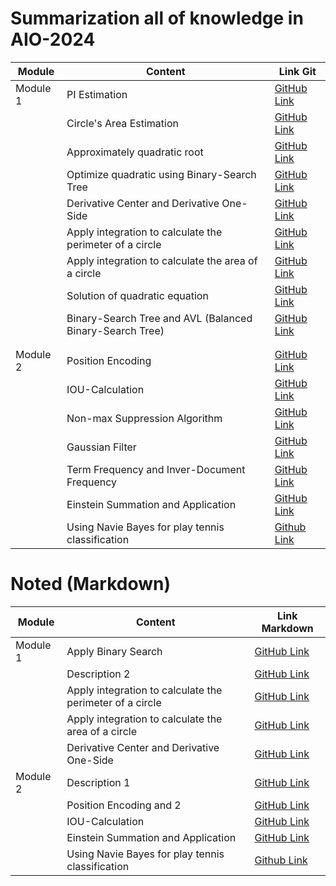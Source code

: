 
# Summarization all of knowledge in AIO-2024

| Module    | Content         | Link Git                                  |
|-----------|-----------------|-------------------------------------------|
| Module 1  | PI Estimation    | [GitHub Link ](https://github.com/VayneMai020301/AIO-2024-Summarize/tree/main/Module/module_1/week1) |
|           | Circle's Area Estimation   | [GitHub Link ](https://github.com/VayneMai020301/AIO-2024-Summarize/tree/main/Module/module_1/week1) |
|           | Approximately quadratic root    | [GitHub Link ](https://github.com/VayneMai020301/AIO-2024-Summarize/tree/main/Module/module_1/week1) |
|           | Optimize quadratic using Binary-Search Tree  | [GitHub Link ](https://github.com/VayneMai020301/AIO-2024-Summarize/tree/main/Module/module_1/week2) |
|           | Derivative Center and Derivative One-Side   | [GitHub Link ](https://github.com/VayneMai020301/AIO-2024-Summarize/tree/main/Module/module_1/week3) |
|           | Apply integration to calculate the perimeter of ​​a circle   | [GitHub Link ](https://github.com/VayneMai020301/AIO-2024-Summarize/tree/main/Module/module_1/week2) |
|           | Apply integration to calculate the area of ​​a circle   | [GitHub Link ](https://github.com/VayneMai020301/AIO-2024-Summarize/tree/main/Module/module_1/week3) |
|           | Solution of quadratic equation  | [GitHub Link ](https://github.com/VayneMai020301/AIO-2024-Summarize/tree/main/Module/module_1/week3) |
|           | Binary-Search Tree and AVL (Balanced Binary-Search Tree)   | [GitHub Link ](https://github.com/VayneMai020301/AIO-2024-Summarize/tree/main/Module/module_1/week4) |
|||
|||
| Module 2  | Position Encoding    | [GitHub Link ](https://github.com/VayneMai020301/AIO-2024-Summarize/tree/main/Module/module_2/week1/positional_ecoding) |
|           | IOU-Calculation    | [GitHub Link ](https://github.com/VayneMai020301/AIO-2024-Summarize/tree/main/Module/module_2/week1/non-max-suppression) |
|           | Non-max Suppression Algorithm    | [GitHub Link ](https://github.com/VayneMai020301/AIO-2024-Summarize/tree/main/Module/module_2/week1/non-max-suppression) |
|           | Gaussian Filter     | [GitHub Link ](https://github.com/VayneMai020301/AIO-2024-Summarize/tree/main/Module/module_2/week2) |
|           | Term Frequency and Inver-Document Frequency    | [GitHub Link ](https://github.com/VayneMai020301/AIO-2024-Summarize/tree/main/Module/module_2/week2) |
|           | Einstein Summation and Application | [GitHub Link ](https://github.com/VayneMai020301/AIO-2024-Summarize/tree/main/Module/module_2/week2) |
|           | Using Navie Bayes for play tennis classification| [Github Link](https://github.com/VayneMai020301/AIO-2024-Summarize/blob/main/Module/module_2/week3)|
# Noted (Markdown)

| Module    | Content         | Link Markdown                                 |
|-----------|-----------------|-------------------------------------------|
| Module 1  | Apply Binary Search    | [GitHub Link ]() |
|           | Description 2   | [GitHub Link ]() |
|           | Apply integration to calculate the perimeter of ​​a circle   | [GitHub Link ]() |
|           | Apply integration to calculate the area of ​​a circle   | [GitHub Link ]() |
|           | Derivative Center and Derivative One-Side   | [GitHub Link ]() |
| Module 2  | Description 1   | [GitHub Link ]() |
|           | Position Encoding and 2   | [GitHub Link ]() |
|           | IOU-Calculation   | [GitHub Link ]() |
|           | Einstein Summation and Application   | [GitHub Link ](https://github.com/VayneMai020301/AIO-2024-Summarize/blob/main/Module/module_2/week2/einstein.md) |
|           | Using Navie Bayes for play tennis classification| [Github Link](https://github.com/VayneMai020301/AIO-2024-Summarize/blob/main/Module/module_2/week3/navie_bayes.md)|
